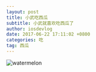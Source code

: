 ```yaml
---
layout: post
title: 小武吃西瓜
subtitle: 小武就喜欢吃西瓜了
author: iosdevlog
date: 2017-06-22 17:11:02 +0800
categories: 吃
tag: 西瓜
---
```


![watermelon](https://firebasestorage.googleapis.com/v0/b/growth15-a8c59.appspot.com/o/2017%2F06%2F21%2Fwatermelon.JPG?alt=media&token=7d5e2be1-b106-4eb9-8f2b-3ceefa464c10)
